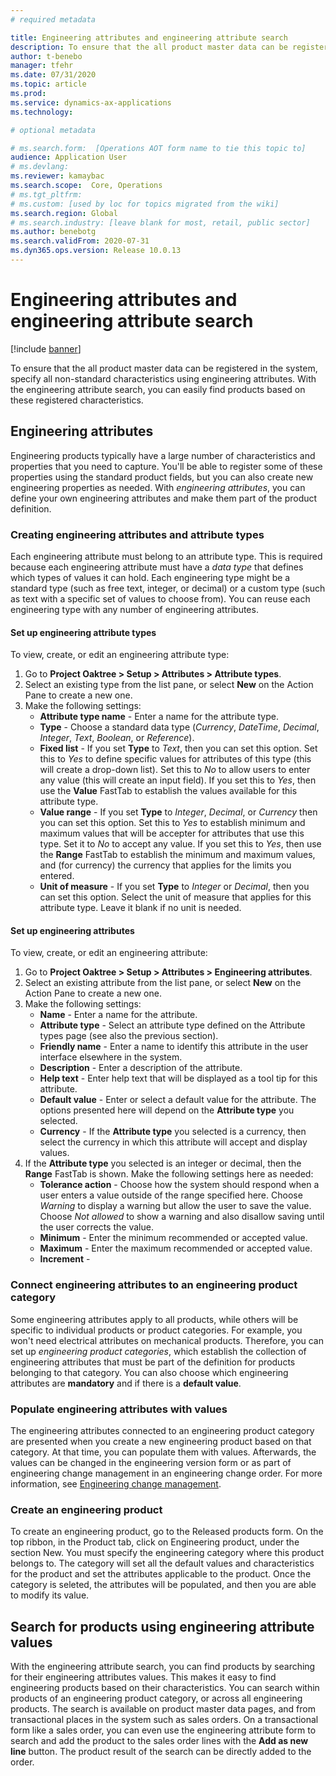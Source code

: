 ```yaml
---
# required metadata

title: Engineering attributes and engineering attribute search
description: To ensure that the all product master data can be registered in the system, specify all non-standard characteristics using engineering attributes. With the engineering attribute search, you can easily find products based on these registered characteristics.
author: t-benebo
manager: tfehr
ms.date: 07/31/2020
ms.topic: article
ms.prod: 
ms.service: dynamics-ax-applications
ms.technology: 

# optional metadata

# ms.search.form:  [Operations AOT form name to tie this topic to]
audience: Application User
# ms.devlang: 
ms.reviewer: kamaybac
ms.search.scope:  Core, Operations
# ms.tgt_pltfrm: 
# ms.custom: [used by loc for topics migrated from the wiki]
ms.search.region: Global
# ms.search.industry: [leave blank for most, retail, public sector]
ms.author: benebotg
ms.search.validFrom: 2020-07-31
ms.dyn365.ops.version: Release 10.0.13
---
```


# Engineering attributes and engineering attribute search

[!include [banner](../includes/banner.md)]

To ensure that the all product master data can be registered in the system, specify all non-standard characteristics using engineering attributes. With the engineering attribute search, you can easily find products based on these registered characteristics.

## Engineering attributes

Engineering products typically have a large number of characteristics and properties that you need to capture. You'll be able to register some of these properties using the standard product fields, but you can also create new engineering properties as needed. With *engineering attributes*, you can define your own engineering attributes and make them part of the product definition.

### Creating engineering attributes and attribute types

Each engineering attribute must belong to an attribute type. This is required because each engineering attribute must have a *data type* that defines which types of values it can hold. Each engineering type might be a standard type (such as free text, integer, or decimal) or a custom type (such as text with a specific set of values to choose from). You can reuse each engineering type with any number of engineering attributes.

#### Set up engineering attribute types

To view, create, or edit an engineering attribute type:

1. Go to **Project Oaktree > Setup > Attributes > Attribute types**.
1. Select an existing type from the list pane, or select **New** on the Action Pane to create a new one.
1. Make the following settings:
    - **Attribute type name** - Enter a name for the attribute type.
    - **Type** - Choose a standard data type (*Currency*, *DateTime*, *Decimal*, *Integer*, *Text*, *Boolean*, or *Reference*). <!-- KFM: What is "reference" for? BNG we would need a developer to look into this, this is the standard attribute types, not direclty related to product engineering, we can leave this for a separate topic. Soren had the topic of attributes on him that wanted to write-->
    - **Fixed list** - If you set **Type** to *Text*, then you can set this option. Set this to *Yes* to define specific values for attributes of this type (this will create a drop-down list). Set this to *No* to allow users to enter any value (this will create an input field). If you set this to *Yes*, then use the **Value** FastTab to establish the values available for this attribute type.
    - **Value range** - If you set **Type** to *Integer*, *Decimal*, or *Currency* then you can set this option. Set this to *Yes* to establish minimum and maximum values that will be accepter for attributes that use this type. Set it to *No* to accept any value. If you set this to *Yes*, then use the **Range** FastTab to establish the minimum and maximum values, and (for currency) the currency that applies for the limits you entered.
    - **Unit of measure** - If you set **Type** to *Integer* or *Decimal*, then you can set this option. Select the unit of measure that applies for this attribute type. Leave it blank if no unit is needed. <!-- KFM: What affects might this have? Conversions? Packing/shipping limits? BNG it is the definition of the unit, mostly used for understanding what is happening on the unit. the attributes are not calculated values, so they are not any effects of the unit as such, is more of a measure, would impact things outside of D365 SCM -->

#### Set up engineering attributes

To view, create, or edit an engineering attribute:

1. Go to **Project Oaktree > Setup > Attributes > Engineering attributes**.
1. Select an existing attribute from the list pane, or select **New** on the Action Pane to create a new one.
1. Make the following settings:
    - **Name** - Enter a name for the attribute. <!-- KFM: Where does this appear, just here on this page?  BNG just on this page I believe, the friendly name is what is used in the rest of the page -->
    - **Attribute type** - Select an attribute type defined on the Attribute types page (see also the previous section).
    - **Friendly name** - Enter a name to identify this attribute in the user interface elsewhere in the system. <!-- KFM: Where does this appear, everywhere else? BNG yes-->
    - **Description** - Enter a description of the attribute. <!-- KFM: Where does this appear, just here on this page? BNG yes -->
    - **Help text** - Enter help text that will be displayed as a tool tip for this attribute. <!-- KFM: Correct? BNG I would assume yes, but this is an area we should document by itself, Soren is taking it-->
    - **Default value** - Enter or select a default value for the attribute. The options presented here will depend on the **Attribute type** you selected.
    - **Currency** - If the **Attribute type** you selected is a currency, then select the currency in which this attribute will accept and display values.
1. If the **Attribute type** you selected is an integer or decimal, then the **Range** FastTab is shown. Make the following settings here as needed:
    - **Tolerance action** - Choose how the system should respond when a user enters a value outside of the range specified here. Choose *Warning* to display a warning but allow the user to save the value. Choose *Not allowed* to show a warning and also disallow saving until the user corrects the value. <!-- KFM: Correct? BNG yes-->
    - **Minimum** - Enter the minimum recommended or accepted value.
    - **Maximum** -  Enter the maximum recommended or accepted value. <!-- KFM: Set to zero to disable? BNG separate topic for this -->
    - **Increment** - <!-- KFM: What does this do? Set to zero to disable? BNG separate topic for this-->

### Connect engineering attributes to an engineering product category

<!-- KFM: The original text seemed to be using "engineering product type" and "engineering product category" interchangeably, which confused me for hours. I finally decided that these were the same and changed to "category" everywhere. Please confirm that this is correct. BNG yes, we removed the "product type" concept and data model and changed it inot a "category"-->

Some engineering attributes apply to all products, while others will be specific to individual products or product categories. For example, you won't need electrical attributes on mechanical products. Therefore, you can set up *engineering product categories*, which establish the collection of engineering attributes that must be part of the definition for products belonging to that category. You can also choose which engineering attributes are **mandatory** and if there is a **default value**.

<!-- KFM: Where are these settings? On the **Engineering product category details** page? BNG yes-->

### Populate engineering attributes with values

The engineering attributes connected to an engineering product category are presented when you create a new engineering product based on that category. At that time, you can populate them with values. Afterwards, the values can be changed in the engineering version form or as part of engineering change management in an engineering change order. For more information, see [Engineering change management](engineering-change-management.md).

<!-- KFM: We should provide a procedure with more details about how to create a new engineering product. Where do we start? What do we need to do differently compared to creating a "standard" product. -->

<!-- KFM: BNG added here below but would probably need to be on another place -->

### Create an engineering product

To create an engineering product, go to the Released products form. On the top ribbon, in the Product tab, click on Engineering product, under the section New. 
You must specify the engineering category where this product belongs to. The category will set all the default values and characteristics for the product and set the attributes applicable to the product. Once the category is seleted, the attributes will be populated, and then you are able to modify its value. 


## Search for products using engineering attribute values

With the engineering attribute search, you can find products by searching for their engineering attributes values. This makes it easy to find engineering products based on their characteristics. You can search within products of an engineering product category, or across all engineering products. The search is available on product master data pages, and from transactional places in the system such as sales orders. On a transactional form like a sales order, you can even use the engineering attribute form to search and add the product to the sales order lines with the **Add as new line** button. The product result of the search can be directly added to the order.

<!-- KFM: How do we open this search form? What do we mean by "create new lines"?. BNG it is mentioned before that it can be opened from master data pages (released products form page, version page... and also from transactional pages as the sales order or purchase order. "create new lines" -- I have rephrased it, it adds lines to the sales order -->
